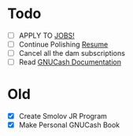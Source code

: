# Todo
- [ ] APPLY TO [JOBS!](jobs.md)
- [ ] Continue Polishing [Resume](https://docs.google.com/document/d/1ySUAU-utKCEc4Wwd9nFwzsxmlWtM249vUrPu3rChzp0/edit)
- [ ] Cancel all the dam subscriptions
- [ ] Read [GNUCash Documentation](https://www.gnucash.org/viewdoc.phtml?rev=4&lang=C&doc=guide)

# Old
- [X] Create Smolov JR Program
- [X] Make Personal GNUCash Book
